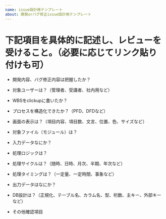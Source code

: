 ```yaml
---
name: issue設計用テンプレート
about: 開発orバグ修正issue設計用テンプレート
---
```


# 下記項目を具体的に記述し、レビューを受けること。（必要に応じてリンク貼り付けも可）

- 開発内容、バグ修正内容は把握したか？

- 対象ユーザーは？（管理者、受講者、社内用など）

- WBSをclickupに書いたか？

- プロセスを構造化できたか？（PFD、DFDなど）

- 画面の表示は？（項目内容、項目数、文言、位置、色、サイズなど）

- 対象ファイル（モジュール）は？

- 入力データなにか？

- 処理ロジックは？

- 処理サイクルは？（随時、日時、月次、半期、年次など）

- 処理タイミングは？（一定量、一定時間、事象など）

- 出力データはなにか？

- DB設計は？（正規化、テーブル名、カラム名、型、桁数、主キー、外部キーなど）

- その他確認項目
